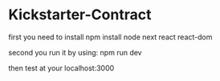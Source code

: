 # Kickstarter-Contract
first you need to install
npm install node next react react-dom

second you run it by using:
npm run dev

then test at your localhost:3000
